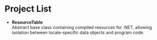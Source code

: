 # Project List

- __ResourceTable__  
Abstract base class containing compiled resources for .NET, allowing isolation
between locale-specific data objects and program code.
